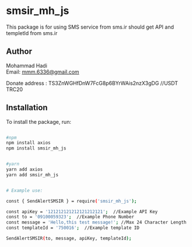 # smsir_mh_js

This package is for using SMS service from sms.ir
should get API and templetId from sms.ir

## Author

Mohammad Hadi  
Email: mmm.6336@gmail.com

Donate address : TS3ZnWGHfDnW7FcG8p6BYrWAis2nzX3gDG  //USDT TRC20

## Installation

To install the package, run:
```bash

#npm
npm install axios
npm install smsir_mh_js


#yarn
yarn add axios
yarn add smsir_mh_js


# Example use:

const { SendAlertSMSIR } = require('smsir_mh_js');

const apiKey = '121212121212121212121';  //Example API Key 
const to = '09100059323';  //Example Phone Number
const message = 'Hello,this test message!'; //Max 24 Character Length
const templateId = '750016';  //Example template ID 

SendAlertSMSIR(to, message, apiKey, templateId);


